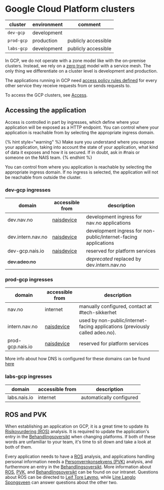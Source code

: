 # Google Cloud Platform clusters

| cluster | environment | comment |
| ------- | ----------- | ------- |
| `dev-gcp` | development | |
| `prod-gcp` | production | publicly accessible |
| `labs-gcp` | development | publicly accessible |

In GCP, we do not operate with a zone model like with the on-premise clusters.
Instead, we rely on a [zero trust] model with a service mesh.
The only thing we differentiate on a cluster level is development and production.

The applications running in GCP need [access policy rules defined](../nais-application/access-policy.md) for every other service they receive requests from or sends requests to.

To access the GCP clusters, see [Access].

## Accessing the application

Access is controlled in part by ingresses, which define where your application will be exposed as a HTTP endpoint.
You can control where your application is reachable from by selecting the appropriate ingress domain.

{% hint style="warning" %}
Make sure you understand where you expose your application, taking into account
the state of your application, what kind of data it exposes and how it is
secured. If in doubt, ask in #nais or someone on the NAIS team.
{% endhint %}

You can control from where you application is reachable by selecting the appropriate ingress domain.
If no ingress is selected, the application will not be reachable from outside the cluster.

### dev-gcp ingresses

| domain | accessible from | description |
| ------ | --------------- | ----------- |
| dev.nav.no | [naisdevice](../device/README.md) | development ingress for nav.no applications |
| dev.intern.nav.no | [naisdevice](../device/README.md) | development ingress for non-public/internet-facing applications |
| dev-gcp.nais.io | [naisdevice](../device/README.md) | reserved for platform services |
| ~~dev.adeo.no~~ |  | *deprecated* replaced by dev.intern.nav.no |

### prod-gcp ingresses

| domain | accessible from | description |
| ------ | --------------- | ----------- |
| nav.no | internet | manually configured, contact at #tech-sikkerhet |
| intern.nav.no | [naisdevice](../device/README.md) | used by non-public/internet-facing applications (previously called adeo.no). |
| prod-gcp.nais.io | [naisdevice](../device/README.md) | reserved for platform services |

More info about how DNS is configured for these domains can be found [here](../appendix/ingress-dns.md)

### labs-gcp ingresses

| domain | accessible from | description |
| ------ | --------------- | ----------- |
| labs.nais.io | internet | automatically configured |

## ROS and PVK

When establishing an application on GCP, it is a great time to update its [Risikovurdering (ROS)][ROS] analysis.
It is required to update the application's entry in the [Behandlingsoversikt] when changing platforms.
If both of these words are unfamiliar to your team, it's time to sit down and take a look at both of them.

Every application needs to have a [ROS] analysis, and applications handling personal information needs a
[Personvernkonsekvens (PVK)][PVK] analysis, and furthermore an entry in the [Behandlingsoversikt]. More information
about [ROS], [PVK], and [Behandlingsoversikt] can be found on our intranet. Questions about ROS can be directed
to [Leif Tore Løvmo], while [Line Langlo Spongsveen] can answer questions about the other two.

[Teams]: ../basics/teams.md
[Access]: ../basics/access.md#google-cloud-platform-gcp
[Leif Tore Løvmo]: https://nav-it.slack.com/messages/DB4DDCACF
[Line Langlo Spongsveen]: https://nav-it.slack.com/messages/DNXJ7PMH7
[ROS]: https://navno.sharepoint.com/sites/intranett-it/SitePages/Risikovurderinger.aspx
[PVK]: https://navno.sharepoint.com/sites/intranett-personvern/SitePages/PVK.aspx
[Behandlingsoversikt]: https://navno.sharepoint.com/sites/intranett-personvern/SitePages/Behandlingskatalog.aspx
[zero trust]: ../appendix/zero-trust/README.md
